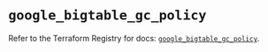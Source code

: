 # `google_bigtable_gc_policy`

Refer to the Terraform Registry for docs: [`google_bigtable_gc_policy`](https://registry.terraform.io/providers/hashicorp/google/5.20.0/docs/resources/bigtable_gc_policy).
